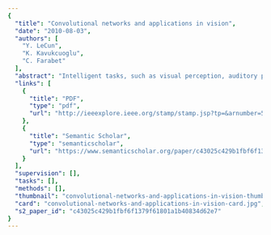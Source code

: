 ```yaml
---
{
  "title": "Convolutional networks and applications in vision",
  "date": "2010-08-03",
  "authors": [
    "Y. LeCun",
    "K. Kavukcuoglu",
    "C. Farabet"
  ],
  "abstract": "Intelligent tasks, such as visual perception, auditory perception, and language understanding require the construction of good internal representations of the world (or \"features\")? which must be invariant to irrelevant variations of the input while, preserving relevant information. A major question for Machine Learning is how to learn such good features automatically. Convolutional Networks (ConvNets) are a biologically-inspired trainable architecture that can learn invariant features. Each stage in a ConvNets is composed of a filter bank, some nonlinearities, and feature pooling layers. With multiple stages, a ConvNet can learn multi-level hierarchies of features. While ConvNets have been successfully deployed in many commercial applications from OCR to video surveillance, they require large amounts of labeled training samples. We describe new unsupervised learning algorithms, and new non-linear stages that allow ConvNets to be trained with very few labeled samples. Applications to visual object recognition and vision navigation for off-road mobile robots are described.",
  "links": [
    {
      "title": "PDF",
      "type": "pdf",
      "url": "http://ieeexplore.ieee.org/stamp/stamp.jsp?tp=&arnumber=5537907"
    },
    {
      "title": "Semantic Scholar",
      "type": "semanticscholar",
      "url": "https://www.semanticscholar.org/paper/c43025c429b1fbf6f1379f61801a1b40834d62e7"
    }
  ],
  "supervision": [],
  "tasks": [],
  "methods": [],
  "thumbnail": "convolutional-networks-and-applications-in-vision-thumb.jpg",
  "card": "convolutional-networks-and-applications-in-vision-card.jpg",
  "s2_paper_id": "c43025c429b1fbf6f1379f61801a1b40834d62e7"
}
---
```


